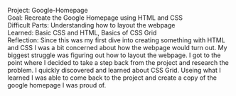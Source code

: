 Project: Google-Homepage  
Goal: Recreate the Google Homepage using HTML and CSS  
Difficult Parts: Understanding how to layout the webpage  
Learned: Basic CSS and HTML, Basics of CSS Grid  
Reflection: Since this was my first dive into creating something with HTML and CSS I was a bit concerned about how the webpage would turn out. My biggest struggle was figuring out how to layout the webpage. I got to the point where I decided to take a step back from the project and research the problem. I quickly discovered and learned about CSS Grid. Useing what I learned I was able to come back to the project and create a copy of the google homepage I was proud of. 
